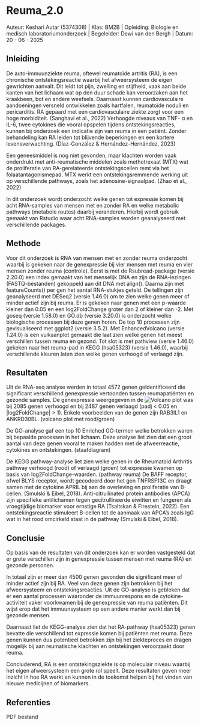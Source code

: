 # Reuma_2.0
Auteur: Keshari Autar (5374308)
  |  Klas: BM2B
  |  Opleiding: Biologie en medisch laboratoriumonderzoek
  |  Begeleider: Dewi van den Bergh
  |  Datum: 20 - 06 - 2025

## Inleiding
De auto-immuunziekte reuma, oftewel reumatoïde artritis (RA), is een chronische ontstekingsreactie waarbij het afweersysteem de eigen gewrichten aanvalt. Dit leidt tot pijn, zwelling en stijfheid, vaak aan beide kanten van het lichaam wat op den duur schade kan veroorzaken aan het kraakbeen, bot en andere weefsels. Daarnaast kunnen cardiovasculaire aandoeningen versneld ontwikkelen zoals hartfalen, reumatoïde noduli en pericarditis. RA gepaard met een cardiovasculaire ziekte zorgt voor een hoge morbiditeit. (Sanghavi et al., 2022)
Verhoogde niveaus van TNF- α en IL-6, twee cytokines die vooral opspelen tijdens ontstekingsreacties, kunnen bij onderzoek een indicatie zijn van reuma in een patiënt. Zonder behandeling kan RA leiden tot blijvende beperkingen en een kortere levensverwachting. (Díaz-González & Hernández-Hernández, 2023)

Een geneesmiddel is nog niet gevonden, maar klachten worden vaak onderdrukt met anti-reumatische middelen zoals methotrexaat (MTX) wat de proliferatie van RA-gerelateerde ontstekingscellen remt via het folaatantagonismepad. MTX werkt een ontstekingsremmende werking uit op verschillende pathways, zoals het adenosine-signaalpad. (Zhao et al., 2022) 

In dit onderzoek wordt onderzocht welke genen tot expressie komen bij acht RNA-samples van mensen met en zonder RA en welke metabolic pathways (metabole routes) daarbij veranderen. Hierbij wordt gebruik gemaakt van Rstudio waar acht RNA-samples worden geanalyseerd met verschillende packages.

## Methode
Voor dit onderzoek is RNA van mensen met en zonder reuma onderzocht waarbij is gekeken naar de genexpressie bij vier mensen met reuma en vier mensen zonder reuma (controle). 
Eerst is met de Rsubread-package (versie 2.20.0) een index gemaakt van het menselijk DNA en zijn de RNA-lezingen (FASTQ-bestanden) gekoppeld aan dit DNA met align(). Daarna zijn met featureCounts() per gen het aantal RNA-stukjes geteld. De tellingen zijn geanalyseerd met DESeq2 (versie 1.46.0) om te zien welke genen meer of minder actief zijn bij reuma. Er is gekeken naar genen met een p-waarde kleiner dan 0.05 en een log2FoldChange groter dan 2 of kleiner dan -2. Met goseq (versie 1.58.0) en GO.db (versie 3.20.0) is onderzocht welke biologische processen bij deze genen horen. De top 10 processen zijn gevisualiseerd met ggplot2 (versie 3.5.2). Met EnhancedVolcano (versie 1.24.0) is een vulkaanplot gemaakt die laat zien welke genen het meest verschillen tussen reuma en gezond. Tot slot is met pathview (versie 1.46.0) gekeken naar het reuma-pad in KEGG (hsa05323) (versie 1.46.0), waarbij verschillende kleuren laten zien welke genen verhoogd of verlaagd zijn.

## Resultaten
Uit de RNA-seq analyse werden in totaal 4572 genen geïdentificeerd die significant verschillend genexpressie vertoonden tussen reumapatiënten en gezonde samples. De genexpressie weergegeven in de ![Volcano plot](plaatjes/Volcano_plot_2.png) was bij 2085 genen verhoogd en bij 2487 genen verlaagd (padj < 0.05 en |log2FoldChange| > 1). Enkele voorbeelden van de genen zijn RAB3IL1 en ANKRD30BL. 
(volcano plot met rood/groen)

De GO-analyse gaf een top 10 Enriched GO-termen welke betrokken waren bij bepaalde processen in het lichaam. Deze analyse liet zien dat een groot aantal van deze genen vooral te maken hadden met de afweerreactie, cytokines en ontstekingen. (staafdiagram)

De KEGG pathway-analyse liet zien welke genen in de Rheumatoid Arthritis pathway verhoogd (rood) of verlaagd (groen) tot expressie kwamen op basis van log2FoldChange-waarden. (pathway reuma) 
De BAFF receptor, ofwel BLYS receptor, wordt gecodeerd door het gen TNFRSF13C en draagt samen met de cytokine APRIL bij aan de overleving en proliferatie van B-cellen. (Smulski & Eibel, 2018). Anti-citrullinated protein antibodies (APCA) zijn specifieke antilichamen tegen gecitrullineerde eiwitten en fungeren als vroegtijdige biomarker voor ernstige RA (Tsaltskan & Firestein, 2022). Een ontstekingsreactie stimuleert B-cellen tot de aanmaak van APCA’s zoals IgG wat in het rood omcirkeld staat in de pathway (Smulski & Eibel, 2018).

## Conclusie
Op basis van de resultaten van dit onderzoek kan er worden vastgesteld dat er grote verschillen zijn in genexpressie tussen mensen met reuma (RA) en gezonde personen. 

In totaal zijn er meer dan 4500 genen gevonden die significant meer of minder actief zijn bij RA. Veel van deze genen zijn betrokken bij het afweersysteem en ontstekingsreacties. Uit de GO-analyse is gebleken dat er een aantal processen waaronder de immuunrespons en de cytokine-activiteit vaker voorkwamen bij de genexpressie van reuma patiënten. Dit wijst erop dat het immuunsysteem op een andere manier werkt dan bij gezonde mensen. 

Daarnaast liet de KEGG-analyse zien dat het RA-pathway (hsa05323) genen bevatte die verschillend tot expressie komen bij patiënten met reuma. Deze genen kunnen dus potentieel betrokken zijn bij het ziekteproces en dragen mogelijk bij aan reumatische klachten en ontstekingen veroorzaakt door reuma. 

Concluderend, RA is een ontstekingsziekte is op moleculair niveau waarbij het eigen afweersysteem een grote rol speelt. Deze resultaten geven meer inzicht in hoe RA werkt en kunnen in de toekomst helpen bij het vinden van nieuwe medicijnen of biomarkers.

## Referenties
PDF bestand
